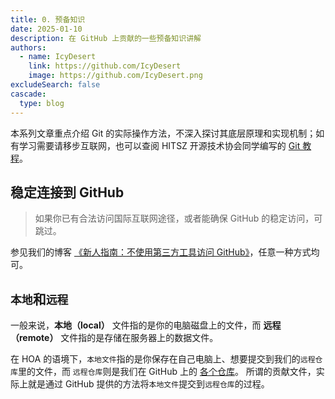 ```yaml
---
title: 0. 预备知识
date: 2025-01-10
description: 在 GitHub 上贡献的一些预备知识讲解
authors:
  - name: IcyDesert
    link: https://github.com/IcyDesert
    image: https://github.com/IcyDesert.png
excludeSearch: false
cascade:
  type: blog
---
```


<!-- 带 * 号表示选修。 -->

本系列文章重点介绍 Git 的实际操作方法，不深入探讨其底层原理和实现机制；如有学习需要请移步互联网，也可以查阅 HITSZ 开源技术协会同学编写的 [Git 教程](https://wiki.osa.moe/guide-for-beginner/git-tutorial/)。

## 稳定连接到 GitHub

> 如果你已有合法访问国际互联网途径，或者能确保 GitHub 的稳定访问，可跳过。

参见我们的博客 [《新人指南：不使用第三方工具访问 GitHub》](https://hoa.moe/blog/access-github/)，任意一种方式均可。

## `本地`和`远程`

一般来说，**本地（local）** 文件指的是你的电脑磁盘上的文件，而 **远程（remote）** 文件指的是存储在服务器上的数据文件。

在 HOA 的语境下，`本地文件`指的是你保存在自己电脑上、想要提交到我们的`远程仓库`里的文件，而 `远程仓库`则是我们在 GitHub 上的 [各个仓库](https://github.com/HITSZ-OpenAuto)。
所谓的贡献文件，实际上就是通过 GitHub 提供的方法将`本地文件`提交到`远程仓库`的过程。

<!-- ## *GitHub Codespaces

施工中... -->
<!-- ### 问题的产生
上面我们讲过，
> 所谓的贡献文件，实际上就是通过 GitHub 提供的方法，将 本地文件 提交到 远程仓库 的过程

但是，GitHub 提供的方法对 多文件上传、多文档修改 并不友好——

虽然，你可以在 GitHub 提供的界面中拖入多个文件上传，
![多文件上传](./img/upload-files.jpg)
*<center>我们会在后续的专题中讲解多文件上传</center>*

但正常来说，你并不希望文件在大仓库里堆成一团，而是放在文件夹里。**但，GitHub 并不支持在上面的界面中进行文件路径的修改！** 也就是说，你还得花费额外的步骤（即 Git 中 **commit** 的概念）把它放进文件夹。

类似地，在一个页面上只能修改一个文档。所以如果有一个改动、涉及到 5 个文档需要修改，就得进行五个独立的 步骤/commit；而按照逻辑，原本这 5 个文档的修改是*同一个改动引发*的，应该*属于同一步骤*。
这样会让仓库的修改历史过于零散。

### Git 方法
上面问题产生的根源是 **GitHub 的网页版不支持这么多功能**。
如果你有 Git 协助经历，那么解决问题的途径显而易见：只要把 **远程仓库** 仓库 clone/pull 下来到 **本地**，在 **本地** 使用 Git 一气呵成地修改完，再 push 到 **远程仓库** 就可以了。 -->


